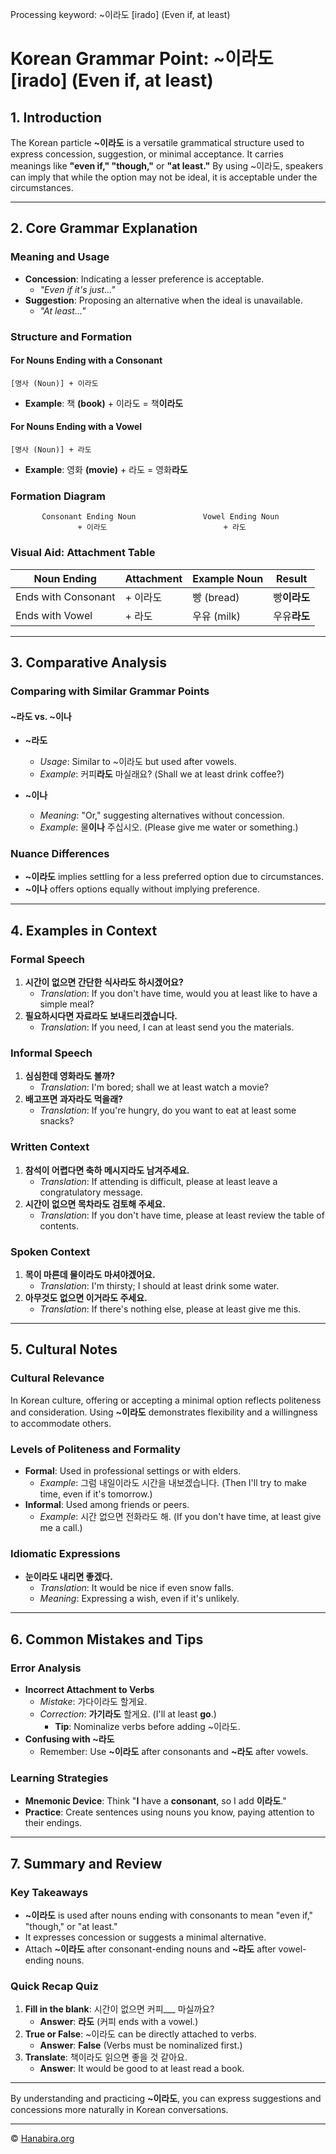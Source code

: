 Processing keyword: ~이라도 [irado] (Even if, at least)
# Korean Grammar Point: ~이라도 [irado] (Even if, at least)

## 1. Introduction
The Korean particle **~이라도** is a versatile grammatical structure used to express concession, suggestion, or minimal acceptance. It carries meanings like **"even if," "though,"** or **"at least."** By using ~이라도, speakers can imply that while the option may not be ideal, it is acceptable under the circumstances.

---
## 2. Core Grammar Explanation
### Meaning and Usage
- **Concession**: Indicating a lesser preference is acceptable.
  - *"Even if it's just..."*
- **Suggestion**: Proposing an alternative when the ideal is unavailable.
  - *"At least..."*
### Structure and Formation
#### For Nouns Ending with a Consonant
```
[명사 (Noun)] + 이라도
```
- **Example**: 책 **(book)** + 이라도 = 책**이라도**
#### For Nouns Ending with a Vowel
```
[명사 (Noun)] + 라도
```
- **Example**: 영화 **(movie)** + 라도 = 영화**라도**
### Formation Diagram
```plaintext
       Consonant Ending Noun               Vowel Ending Noun
               + 이라도                          + 라도
```
### Visual Aid: Attachment Table
| Noun Ending        | Attachment | Example Noun | Result       |
|--------------------|------------|--------------|--------------|
| Ends with Consonant | + 이라도    | 빵 (bread)   | 빵**이라도**  |
| Ends with Vowel     | + 라도     | 우유 (milk)  | 우유**라도**  |
---
## 3. Comparative Analysis
### Comparing with Similar Grammar Points
#### ~라도 vs. ~이나
- **~라도**
  - *Usage*: Similar to ~이라도 but used after vowels.
  - *Example*: 커피**라도** 마실래요? (Shall we at least drink coffee?)
  
- **~이나**
  - *Meaning*: "Or," suggesting alternatives without concession.
  - *Example*: 물**이나** 주십시오. (Please give me water or something.)
### Nuance Differences
- **~이라도** implies settling for a less preferred option due to circumstances.
- **~이나** offers options equally without implying preference.
---
## 4. Examples in Context
### Formal Speech
1. **시간이 없으면 간단한 식사라도 하시겠어요?**
   - *Translation*: If you don't have time, would you at least like to have a simple meal?
2. **필요하시다면 자료라도 보내드리겠습니다.**
   - *Translation*: If you need, I can at least send you the materials.
### Informal Speech
1. **심심한데 영화라도 볼까?**
   - *Translation*: I'm bored; shall we at least watch a movie?
2. **배고프면 과자라도 먹을래?**
   - *Translation*: If you're hungry, do you want to eat at least some snacks?
### Written Context
1. **참석이 어렵다면 축하 메시지라도 남겨주세요.**
   - *Translation*: If attending is difficult, please at least leave a congratulatory message.
2. **시간이 없으면 목차라도 검토해 주세요.**
   - *Translation*: If you don't have time, please at least review the table of contents.
### Spoken Context
1. **목이 마른데 물이라도 마셔야겠어요.**
   - *Translation*: I'm thirsty; I should at least drink some water.
2. **아무것도 없으면 이거라도 주세요.**
   - *Translation*: If there's nothing else, please at least give me this.
---
## 5. Cultural Notes
### Cultural Relevance
In Korean culture, offering or accepting a minimal option reflects politeness and consideration. Using **~이라도** demonstrates flexibility and a willingness to accommodate others.
### Levels of Politeness and Formality
- **Formal**: Used in professional settings or with elders.
  - *Example*: 그럼 내일이라도 시간을 내보겠습니다. (Then I'll try to make time, even if it's tomorrow.)
- **Informal**: Used among friends or peers.
  - *Example*: 시간 없으면 전화라도 해. (If you don't have time, at least give me a call.)
### Idiomatic Expressions
- **눈이라도 내리면 좋겠다.**
  - *Translation*: It would be nice if even snow falls.
  - *Meaning*: Expressing a wish, even if it's unlikely.
---
## 6. Common Mistakes and Tips
### Error Analysis
- **Incorrect Attachment to Verbs**
  - *Mistake*: 가다이라도 할게요.
  - *Correction*: **가기라도** 할게요. (I'll at least **go**.)
    - **Tip**: Nominalize verbs before adding ~이라도.
- **Confusing with ~라도**
  - Remember: Use **~이라도** after consonants and **~라도** after vowels.
### Learning Strategies
- **Mnemonic Device**: Think "**I** have a **consonant**, so I add **이라도**."
- **Practice**: Create sentences using nouns you know, paying attention to their endings.
---
## 7. Summary and Review
### Key Takeaways
- **~이라도** is used after nouns ending with consonants to mean "even if," "though," or "at least."
- It expresses concession or suggests a minimal alternative.
- Attach **~이라도** after consonant-ending nouns and **~라도** after vowel-ending nouns.
### Quick Recap Quiz
1. **Fill in the blank**: 시간이 없으면 커피___ 마실까요?
   - **Answer**: **라도** (커피 ends with a vowel.)
2. **True or False**: ~이라도 can be directly attached to verbs.
   - **Answer**: **False** (Verbs must be nominalized first.)
3. **Translate**: 책이라도 읽으면 좋을 것 같아요.
   - **Answer**: It would be good to at least read a book.
---
By understanding and practicing **~이라도**, you can express suggestions and concessions more naturally in Korean conversations.

---
© [Hanabira.org](https://hanabira.org)
